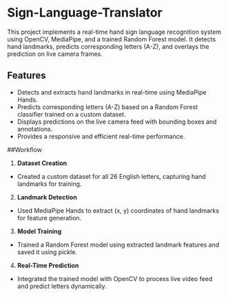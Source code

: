 # Sign-Language-Translator
This project implements a real-time hand sign language recognition system using OpenCV, MediaPipe, and a trained Random Forest model. It detects hand landmarks, predicts corresponding letters (A-Z), and overlays the prediction on live camera frames.

## Features

- Detects and extracts hand landmarks in real-time using MediaPipe Hands.
- Predicts corresponding letters (A-Z) based on a Random Forest classifier trained on a custom dataset.
- Displays predictions on the live camera feed with bounding boxes and annotations.
- Provides a responsive and efficient real-time performance.

##Workflow

1. **Dataset Creation**
  - Created a custom dataset for all 26 English letters, capturing hand landmarks for training.
2. **Landmark Detection**
  - Used MediaPipe Hands to extract (x, y) coordinates of hand landmarks for feature generation.
3. **Model Training**
  - Trained a Random Forest model using extracted landmark features and saved it using pickle.
4. **Real-Time Prediction**
  - Integrated the trained model with OpenCV to process live video feed and predict letters dynamically.
